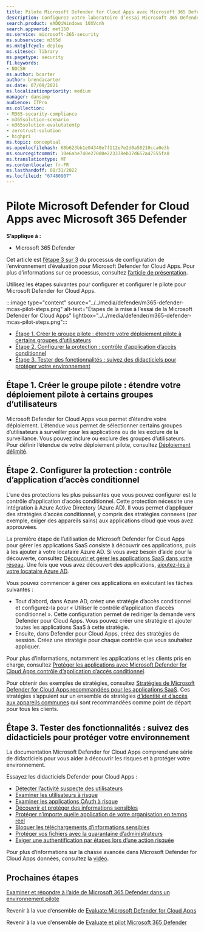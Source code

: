 ```yaml
---
title: Pilote Microsoft Defender for Cloud Apps avec Microsoft 365 Defender
description: Configurez votre laboratoire d’essai Microsoft 365 Defender ou votre environnement pilote pour tester et tester la solution de sécurité conçue pour protéger les appareils, l’identité, les données et les applications.
search.product: eADQiWindows 10XVcnh
search.appverid: met150
ms.service: microsoft-365-security
ms.subservice: m365d
ms.mktglfcycl: deploy
ms.sitesec: library
ms.pagetype: security
f1.keywords:
- NOCSH
ms.author: bcarter
author: brendacarter
ms.date: 07/09/2021
ms.localizationpriority: medium
manager: dansimp
audience: ITPro
ms.collection:
- M365-security-compliance
- m365solution-scenario
- m365solution-evalutatemtp
- zerotrust-solution
- highpri
ms.topic: conceptual
ms.openlocfilehash: 68b623bb1e04340e7f112e7e2d0a58210cca0e3b
ms.sourcegitcommit: 10e6abe740e27000e223378eb17d657a47555fa8
ms.translationtype: MT
ms.contentlocale: fr-FR
ms.lasthandoff: 08/31/2022
ms.locfileid: "67480907"
---
```

# <a name="pilot-microsoft-defender-for-cloud-apps-with-microsoft-365-defender"></a>Pilote Microsoft Defender for Cloud Apps avec Microsoft 365 Defender


**S’applique à :**
- Microsoft 365 Defender

Cet article est [l’étape 3 sur 3](eval-defender-mcas-overview.md) du processus de configuration de l’environnement d’évaluation pour Microsoft Defender for Cloud Apps. Pour plus d’informations sur ce processus, consultez [l’article de présentation](eval-defender-mcas-overview.md).

Utilisez les étapes suivantes pour configurer et configurer le pilote pour Microsoft Defender for Cloud Apps.


:::image type="content" source="../../media/defender/m365-defender-mcas-pilot-steps.png" alt-text="Étapes de la mise à l’essai de la Microsoft Defender for Cloud Apps" lightbox="../../media/defender/m365-defender-mcas-pilot-steps.png":::
- [Étape 1. Créer le groupe pilote : étendre votre déploiement pilote à certains groupes d’utilisateurs](#step-1-create-the-pilot-groupscope-your-pilot-deployment-to-certain-user-groups)
- [Étape 2. Configurer la protection : contrôle d’application d’accès conditionnel](#step-2-configure-protectionconditional-access-app-control)
- [Étape 3. Tester des fonctionnalités : suivez des didacticiels pour protéger votre environnement](#step-3-try-out-capabilitieswalk-through-tutorials-for-protecting-your-environment) 

## <a name="step-1-create-the-pilot-groupscope-your-pilot-deployment-to-certain-user-groups"></a>Étape 1. Créer le groupe pilote : étendre votre déploiement pilote à certains groupes d’utilisateurs

Microsoft Defender for Cloud Apps vous permet d’étendre votre déploiement. L’étendue vous permet de sélectionner certains groupes d’utilisateurs à surveiller pour les applications ou de les exclure de la surveillance. Vous pouvez inclure ou exclure des groupes d’utilisateurs. Pour définir l’étendue de votre déploiement pilote, consultez [Déploiement délimité](/cloud-app-security/scoped-deployment).


## <a name="step-2-configure-protectionconditional-access-app-control"></a>Étape 2. Configurer la protection : contrôle d’application d’accès conditionnel

L’une des protections les plus puissantes que vous pouvez configurer est le contrôle d’application d’accès conditionnel. Cette protection nécessite une intégration à Azure Active Directory (Azure AD). Il vous permet d’appliquer des stratégies d’accès conditionnel, y compris des stratégies connexes (par exemple, exiger des appareils sains) aux applications cloud que vous avez approuvées. 

La première étape de l’utilisation de Microsoft Defender for Cloud Apps pour gérer les applications SaaS consiste à découvrir ces applications, puis à les ajouter à votre locataire Azure AD. Si vous avez besoin d’aide pour la découverte, consultez [Découvrir et gérer les applications SaaS dans votre réseau](/cloud-app-security/tutorial-shadow-it). Une fois que vous avez découvert des applications, [ajoutez-les à votre locataire Azure AD](/azure/active-directory/manage-apps/add-application-portal).

Vous pouvez commencer à gérer ces applications en exécutant les tâches suivantes :

- Tout d’abord, dans Azure AD, créez une stratégie d’accès conditionnel et configurez-la pour « Utiliser le contrôle d’application d’accès conditionnel ». Cette configuration permet de rediriger la demande vers Defender pour Cloud Apps. Vous pouvez créer une stratégie et ajouter toutes les applications SaaS à cette stratégie.
- Ensuite, dans Defender pour Cloud Apps, créez des stratégies de session. Créez une stratégie pour chaque contrôle que vous souhaitez appliquer.

Pour plus d’informations, notamment les applications et les clients pris en charge, consultez [Protéger les applications avec Microsoft Defender for Cloud Apps contrôle d’application d’accès conditionnel](/cloud-app-security/proxy-intro-aad). 

Pour obtenir des exemples de stratégies, consultez [Stratégies de Microsoft Defender for Cloud Apps recommandées pour les applications SaaS](../office-365-security/mcas-saas-access-policies.md). Ces stratégies s’appuient sur un ensemble de stratégies [d’identité et d’accès aux appareils communes](../office-365-security/microsoft-365-policies-configurations.md) qui sont recommandées comme point de départ pour tous les clients. 

## <a name="step-3-try-out-capabilitieswalk-through-tutorials-for-protecting-your-environment"></a>Étape 3. Tester des fonctionnalités : suivez des didacticiels pour protéger votre environnement 

La documentation Microsoft Defender for Cloud Apps comprend une série de didacticiels pour vous aider à découvrir les risques et à protéger votre environnement. 

Essayez les didacticiels Defender pour Cloud Apps :

- [Détecter l’activité suspecte des utilisateurs](/cloud-app-security/tutorial-suspicious-activity)
- [Examiner les utilisateurs à risque](/cloud-app-security/tutorial-ueba)
- [Examiner les applications OAuth à risque](/cloud-app-security/investigate-risky-oauth)
- [Découvrir et protéger des informations sensibles](/cloud-app-security/tutorial-dlp)
- [Protéger n’importe quelle application de votre organisation en temps réel](/cloud-app-security/tutorial-proxy)
- [Bloquer les téléchargements d’informations sensibles](/cloud-app-security/use-case-proxy-block-session-aad)
- [Protéger vos fichiers avec la quarantaine d’administrateurs](/cloud-app-security/use-case-admin-quarantine)
- [Exiger une authentification par étapes lors d’une action risquée](/cloud-app-security/tutorial-step-up-authentication)

Pour plus d’informations sur la chasse avancée dans Microsoft Defender for Cloud Apps données, consultez la [vidéo](https://www.microsoft.com/en-us/videoplayer/embed/RWFISa).

## <a name="next-steps"></a>Prochaines étapes

[Examiner et répondre à l’aide de Microsoft 365 Defender dans un environnement pilote](eval-defender-investigate-respond.md)

Revenir à la vue d’ensemble de [Evaluate Microsoft Defender for Cloud Apps](eval-defender-mcas-overview.md)

Revenir à la vue d’ensemble de [Evaluate et pilot Microsoft 365 Defender](eval-overview.md)
